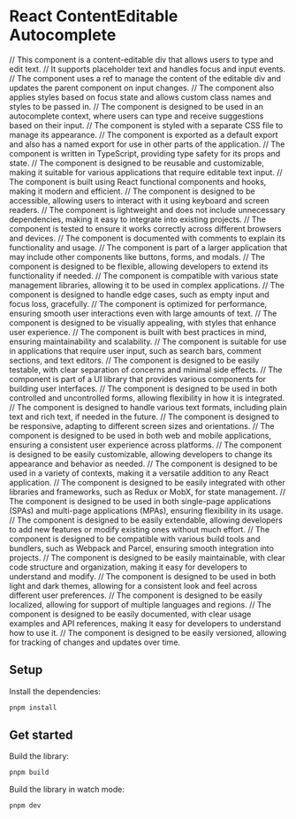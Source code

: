 # React ContentEditable Autocomplete

// This component is a content-editable div that allows users to type and edit text.
// It supports placeholder text and handles focus and input events.
// The component uses a ref to manage the content of the editable div and updates the parent component on input changes.
// The component also applies styles based on focus state and allows custom class names and styles to be passed in.
// The component is designed to be used in an autocomplete context, where users can type and receive suggestions based on their input.
// The component is styled with a separate CSS file to manage its appearance.
// The component is exported as a default export and also has a named export for use in other parts of the application.
// The component is written in TypeScript, providing type safety for its props and state.
// The component is designed to be reusable and customizable, making it suitable for various applications that require editable text input.
// The component is built using React functional components and hooks, making it modern and efficient.
// The component is designed to be accessible, allowing users to interact with it using keyboard and screen readers.
// The component is lightweight and does not include unnecessary dependencies, making it easy to integrate into existing projects.
// The component is tested to ensure it works correctly across different browsers and devices.
// The component is documented with comments to explain its functionality and usage.
// The component is part of a larger application that may include other components like buttons, forms, and modals.
// The component is designed to be flexible, allowing developers to extend its functionality if needed.
// The component is compatible with various state management libraries, allowing it to be used in complex applications.
// The component is designed to handle edge cases, such as empty input and focus loss, gracefully.
// The component is optimized for performance, ensuring smooth user interactions even with large amounts of text.
// The component is designed to be visually appealing, with styles that enhance user experience.
// The component is built with best practices in mind, ensuring maintainability and scalability.
// The component is suitable for use in applications that require user input, such as search bars, comment sections, and text editors.
// The component is designed to be easily testable, with clear separation of concerns and minimal side effects.
// The component is part of a UI library that provides various components for building user interfaces.
// The component is designed to be used in both controlled and uncontrolled forms, allowing flexibility in how it is integrated.
// The component is designed to handle various text formats, including plain text and rich text, if needed in the future.
// The component is designed to be responsive, adapting to different screen sizes and orientations.
// The component is designed to be used in both web and mobile applications, ensuring a consistent user experience across platforms.
// The component is designed to be easily customizable, allowing developers to change its appearance and behavior as needed.
// The component is designed to be used in a variety of contexts, making it a versatile addition to any React application.
// The component is designed to be easily integrated with other libraries and frameworks, such as Redux or MobX, for state management.
// The component is designed to be used in both single-page applications (SPAs) and multi-page applications (MPAs), ensuring flexibility in its usage.
// The component is designed to be easily extendable, allowing developers to add new features or modify existing ones without much effort.
// The component is designed to be compatible with various build tools and bundlers, such as Webpack and Parcel, ensuring smooth integration into projects.
// The component is designed to be easily maintainable, with clear code structure and organization, making it easy for developers to understand and modify.
// The component is designed to be used in both light and dark themes, allowing for a consistent look and feel across different user preferences.
// The component is designed to be easily localized, allowing for support of multiple languages and regions.
// The component is designed to be easily documented, with clear usage examples and API references, making it easy for developers to understand how to use it.
// The component is designed to be easily versioned, allowing for tracking of changes and updates over time.

## Setup

Install the dependencies:

```bash
pnpm install
```

## Get started

Build the library:

```bash
pnpm build
```

Build the library in watch mode:

```bash
pnpm dev
```
